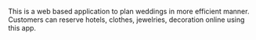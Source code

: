 This is a web based application to plan weddings in more efficient manner. Customers can reserve hotels, clothes, jewelries, decoration online using this app.
